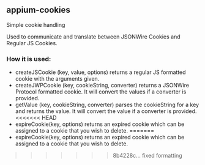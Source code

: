 ## appium-cookies

Simple cookie handling

Used to communicate and translate between JSONWire Cookies and Regular JS Cookies. 

### How it is used: 

*  createJSCookie (key, value, options) returns a regular JS formatted cookie with the arguments given. 
*  createJWPCookie (key, cookieString, converter) returns a JSONWire Protocol formatted cookie. It will convert the values if a converter is provided.
*  getValue (key, cookieString, converter) parses the cookieString for a key and returns the value. It will convert the value if a converter is provided.
<<<<<<< HEAD
*  expireCookie(key, options) returns an expired cookie which can be assigned to a cookie that you wish to delete. 
=======
*  expireCookie(key, options) returns an expired cookie which can be assigned to a cookie that you wish to delete. 
>>>>>>> 8b4228c... fixed formatting
